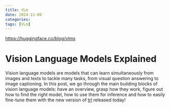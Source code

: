```yaml
---
title: VLm
date: 2024-11-08
categories: 
tags: [VLm]
---
```


https://huggingface.co/blog/vlms

# Vision Language Models Explained

Vision language models are models that can learn simultaneously from images and texts to tackle many tasks, from visual question answering to image captioning. In this post, we go through the main building blocks of vision language models: have an overview, grasp how they work, figure out how to find the right model, how to use them for inference and how to easily fine-tune them with the new version of [trl](https://github.com/huggingface/trl) released today!

## [](https://huggingface.co/blog/vlms#what-is-a-vision-language-model)
